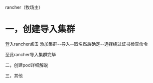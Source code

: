rancher（牧场主）

# 一，创建导入集群

登入rancher点击 添加集群--导入--取名然后确定--选择绕过证书检查命令

至此rancher导入集群完毕



二，创建pod详细解说

三，其他